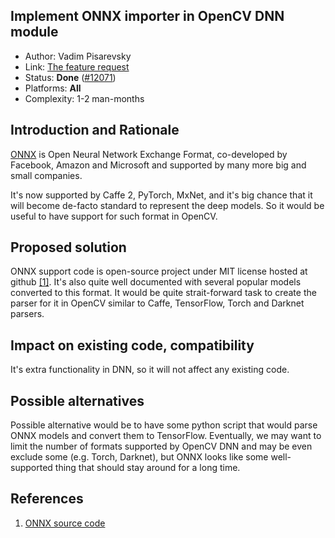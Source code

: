 ## Implement ONNX importer in OpenCV DNN module

* Author: Vadim Pisarevsky
* Link: [The feature request](https://github.com/opencv/opencv/issues/11008)
* Status: **Done** ([#12071](https://github.com/opencv/opencv/pull/12071))
* Platforms: **All**
* Complexity: 1-2 man-months

## Introduction and Rationale

[ONNX](https://onnx.ai) is Open Neural Network Exchange Format, co-developed by Facebook, Amazon and Microsoft and supported by many more big and small companies.

It's now supported by Caffe 2, PyTorch, MxNet, and it's big chance that it will become de-facto standard to represent the deep models. So it would be useful to have support for such format in OpenCV.

## Proposed solution

ONNX support code is open-source project under MIT license hosted at github [\[1\]](https://github.com/onnx/onnx). It's also quite well documented with several popular models converted to this format. It would be quite strait-forward task to create the parser for it in OpenCV similar to Caffe, TensorFlow, Torch and Darknet parsers.

## Impact on existing code, compatibility

It's extra functionality in DNN, so it will not affect any existing code.

## Possible alternatives

Possible alternative would be to have some python script that would parse ONNX models and convert them to TensorFlow. Eventually, we may want to limit the number of formats supported by OpenCV DNN and may be even exclude some (e.g. Torch, Darknet), but ONNX looks like some well-supported thing that should stay around for a long time.

## References

1. [ONNX source code](https://github.com/onnx/onnx)
